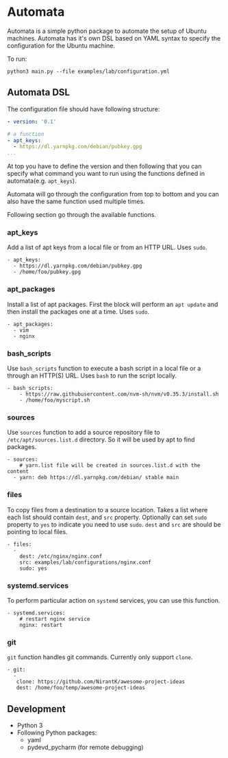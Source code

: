 # Automata

Automata is a simple python package to automate the setup of Ubuntu machines. Automata has it's own DSL based on YAML syntax 
to specify the configuration for the Ubuntu machine. 

To run:

```
python3 main.py --file examples/lab/configuration.yml
```

## Automata DSL 

The configuration file should have following structure:

```yml
- version: '0.1'

# a function
- apt_keys:
  - https://dl.yarnpkg.com/debian/pubkey.gpg
...
```

At top you have to define the version and then following that you can specify what command you want to run 
using the functions defined in automata(e.g. `apt_keys`).

Automata will go through the configuration from top to bottom and you can also have the same function used multiple times.

Following section go through the available functions.

### apt_keys

Add a list of apt keys from a local file or from an HTTP URL. Uses `sudo`.

```
- apt_keys:
  - https://dl.yarnpkg.com/debian/pubkey.gpg
  - /home/foo/pubkey.gpg
```

### apt_packages

Install a list of apt packages. First the block will perform an `apt update` and then install the packages one at a time.
Uses `sudo`.

```
- apt_packages:
  - vim
  - nginx
```

### bash_scripts

Use `bash_scripts` function to execute a bash script in a local file or a through an HTTP(S) URL. 
Uses `bash` to run the script locally.

```
- bash_scripts:
    - https://raw.githubusercontent.com/nvm-sh/nvm/v0.35.3/install.sh
    - /home/foo/myscript.sh
``` 

### sources

Use `sources` function to add a source repository file to `/etc/apt/sources.list.d` directory. 
So it will be used by apt to find packages.

```
- sources:
    # yarn.list file will be created in sources.list.d with the content
  - yarn: deb https://dl.yarnpkg.com/debian/ stable main
```

### files

To copy files from a destination to a source location. Takes a list where each list should contain `dest`, and `src` property. Optionally can set `sudo` property 
to `yes` to indicate you need to use `sudo`. `dest` and `src` are should be pointing to local files. 

```
- files:
  -
    dest: /etc/nginx/nginx.conf
    src: examples/lab/configurations/nginx.conf
    sudo: yes
```

### systemd.services

To perform particular action on `systemd` services, you can use this function. 

```
- systemd.services:
    # restart nginx service
    nginx: restart
```

### git

`git` function handles git commands. Currently only support `clone`.

```
- git:
  -
   clone: https://github.com/NirantK/awesome-project-ideas
   dest: /home/foo/temp/awesome-project-ideas
```

## Development

- Python 3
- Following Python packages:
    - yaml
    - pydevd_pycharm (for remote debugging)
